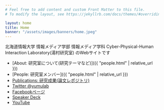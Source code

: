 ```yaml
---
# Feel free to add content and custom Front Matter to this file.
# To modify the layout, see https://jekyllrb.com/docs/themes/#overriding-theme-defaults

layout: home
title: Home
banner: "/assets/images/banners/home.jpeg"
---
```


北海道情報大学 情報メディア学部 情報メディア学科 Cyber-Physical-Human Interaction Laboratory(湯村研究室) のWebサイトです

- [About: 研究室について(研究テーマなど)]({{ "people.html" | relative_url }})
- [People: 研究室メンバー]({{ "people.html" | relative_url }})
- [Publications: 研究成果(論文レポジトリ)](https://dl.yumulab.org/)
- [Twitter @yumulab](https://twitter.com/yumulab)
- [Facebookページ](https://www.facebook.com/yumulab)
- [Speaker Deck](https://speakerdeck.com/yumulab)
- [YouTube](https://www.youtube.com/channel/UCZ695lUfZBkcefXyVv5D9oA)

<!-- <ul>
    <li><a href="./research.html">About: 研究室について(研究テーマなど)</a></li>
    <li><a href="./people.html">People: 研究室メンバー</a></li>
    <li><a href="./publications.html">Publications: 研究成果(論文レポジトリ)</a></li>
</ul> -->